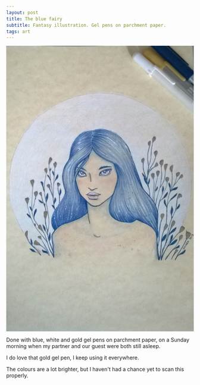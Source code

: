 ```yaml
---
layout: post
title: The blue fairy
subtitle: Fantasy illustration. Gel pens on parchment paper.
tags: art
---
```


<img src="/img/fata.jpg" alt="drawing of a fairy with blue hair and golden eyes" align="center"/> 



Done with blue, white and gold gel pens on parchment paper, on a Sunday morning when my partner and our guest were both still asleep.

I do love that gold gel pen, I keep using it everywhere.

The colours are a lot brighter, but I haven't had a chance yet to scan this properly.
